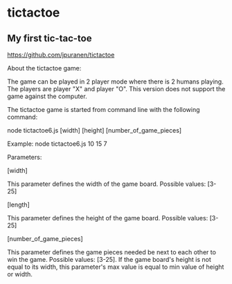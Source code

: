 # tictactoe
## My first tic-tac-toe
https://github.com/jpuranen/tictactoe

About the tictactoe game:

The game can be played in 2 player mode where there is 2 humans playing. The players are player "X" and player "O". This version does not support the game against the computer.

The tictactoe game is started from command line with the following command:

node tictactoe6.js [width] [height] [number_of_game_pieces]
 
Example:
node tictactoe6.js 10 15 7

Parameters:

[width]

  This parameter defines the width of the game board.
  Possible values: [3-25]
  
[length]

  This parameter defines the height of the game board.
  Possible values: [3-25]
  
[number_of_game_pieces]

  This parameter defines the game pieces needed be next to each other to win the game.
  Possible values: [3-25]. If the game board's height is not equal to its width, this parameter's max value is equal to min    value of height or width.
  
 
